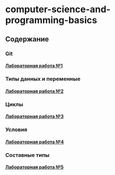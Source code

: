 # computer-science-and-programming-basics

## Содержание

### Git

#### [Лабораторная работа №1](labs/lab1.md)

### Типы данных и переменные

#### [Лабораторная работа №2](labs/lab2.md)

### Циклы

#### [Лабораторная работа №3](labs/lab3.md)

### Условия

#### [Лабораторная работа №4](labs/lab4.md)

### Составные типы

#### [Лабораторная работа №5](labs/lab5.md)
